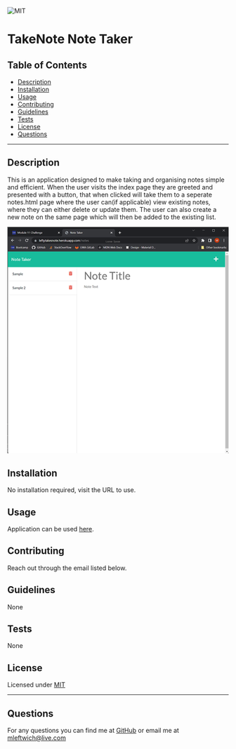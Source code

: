 
  ![MIT](https://img.shields.io/static/v1?label=License&message=MIT&color=green)
  # TakeNote Note Taker
  
  ## Table of Contents
  * [Description](#description)
  * [Installation](#installation)
  * [Usage](#usage)
  * [Contributing](#contributing)
  * [Guidelines](#guidelines)
  * [Tests](#tests)
  * [License](#license)
  * [Questions](#questions)
---

  ## Description
  This is an application designed to make taking and organising notes simple and efficient. When the user visits the index page they are greeted and presented with a button, that when clicked will take them to a seperate notes.html page where the user can(if applicable) view existing notes, where they can either delete or update them. The user can also create a new note on the same page which will then be added to the existing list.

![screenshot](./assets/imgs/screenshot.png)
  ## Installation
   No installation required, visit the URL to use.


  ## Usage
   Application can be used [here](https://leftytakesnote.herokuapp.com/).


  ## Contributing
   Reach out through the email listed below.


  ## Guidelines
   None


  ## Tests
   None


  ## License
   Licensed under [MIT](https://opensource.org/licenses/MIT) 

   ---

  ## Questions
   For any questions you can find me at [GitHub](https://github.com/mleftwich) or email me at [mleftwich@live.com](mailto:mleftwich@live.com) 
